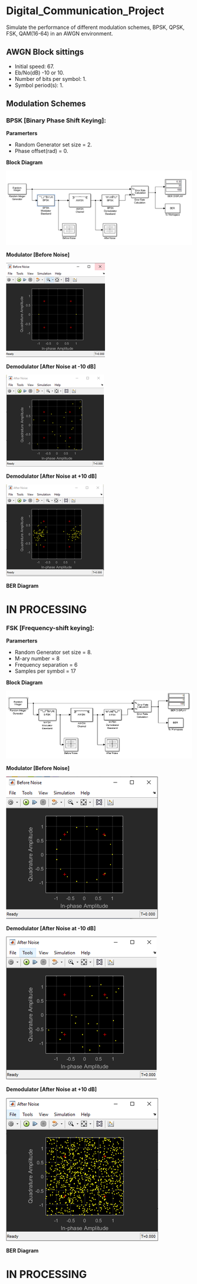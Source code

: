 # Digital_Communication_Project
Simulate the performance of different modulation schemes, BPSK, QPSK, FSK, QAM(16-64) in an AWGN environment.
## AWGN Block sittings
* Initial speed: 67.
* Eb/No(dB) -10 or 10.
* Number of bits per symbol: 1.
* Symbol period(s): 1.
## Modulation Schemes
### BPSK [Binary Phase Shift Keying]:
**Paramerters**
* Random Generator set size = 2.
* Phase offset(rad) = 0.

**Block Diagram**

![Diagram](https://github.com/Hassanosama/Digital_Communication_Project/blob/master/BPSK/Figures/Diagram.png)

**Modulator [Before Noise]**

![Diagram](https://github.com/Hassanosama/Digital_Communication_Project/blob/master/BPSK/Figures/Before%20Noise.png)

**Demodulator [After Noise at -10 dB]**

![Diagram](https://github.com/Hassanosama/Digital_Communication_Project/blob/master/BPSK/Figures/After%20Noise%20at%20-10%20dB.png)

**Demodulator [After Noise at +10 dB]**

![Diagram](https://github.com/Hassanosama/Digital_Communication_Project/blob/master/BPSK/Figures/After%20Noise%20at%20+10%20dB.png)

**BER Diagram**

# IN PROCESSING

### FSK [Frequency-shift keying]:
**Paramerters**
* Random Generator set size = 8.
* M-ary number = 8
* Frequency separation = 6
* Samples per symbol = 17

**Block Diagram**

![Diagram](https://github.com/Hassanosama/Digital_Communication_Project/blob/master/FSK/Figuers/Diagram.png)

**Modulator [Before Noise]**

![Diagram](https://github.com/Hassanosama/Digital_Communication_Project/blob/master/FSK/Figures/Before%20Noise.png)

**Demodulator [After Noise at -10 dB]**

![Diagram](https://github.com/Hassanosama/Digital_Communication_Project/blob/master/FSK/Figures/After%20Noise%20at%20-10%20dB.png)

**Demodulator [After Noise at +10 dB]**

![Diagram](https://github.com/Hassanosama/Digital_Communication_Project/blob/master/FSK/Figures/After%20Noise%20at%20+10%20dB.png)

**BER Diagram**

# IN PROCESSING






